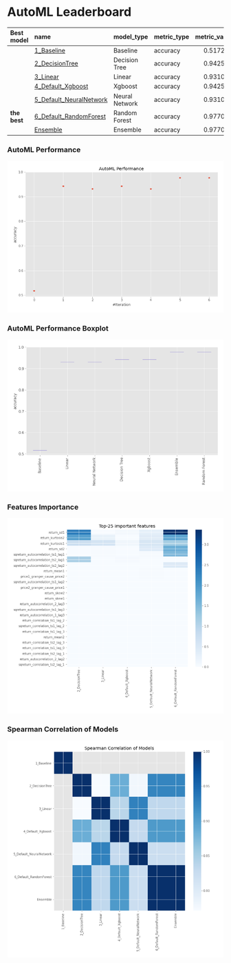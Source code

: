 # AutoML Leaderboard

| Best model   | name                                                         | model_type     | metric_type   |   metric_value |   train_time |
|:-------------|:-------------------------------------------------------------|:---------------|:--------------|---------------:|-------------:|
|              | [1_Baseline](1_Baseline/README.md)                           | Baseline       | accuracy      |       0.517241 |         5.62 |
|              | [2_DecisionTree](2_DecisionTree/README.md)                   | Decision Tree  | accuracy      |       0.942529 |        10.51 |
|              | [3_Linear](3_Linear/README.md)                               | Linear         | accuracy      |       0.931034 |         9.61 |
|              | [4_Default_Xgboost](4_Default_Xgboost/README.md)             | Xgboost        | accuracy      |       0.942529 |        11.69 |
|              | [5_Default_NeuralNetwork](5_Default_NeuralNetwork/README.md) | Neural Network | accuracy      |       0.931034 |        10.88 |
| **the best** | [6_Default_RandomForest](6_Default_RandomForest/README.md)   | Random Forest  | accuracy      |       0.977011 |        13.42 |
|              | [Ensemble](Ensemble/README.md)                               | Ensemble       | accuracy      |       0.977011 |         0.19 |

### AutoML Performance
![AutoML Performance](ldb_performance.png)

### AutoML Performance Boxplot
![AutoML Performance Boxplot](ldb_performance_boxplot.png)

### Features Importance
![features importance across models](features_heatmap.png)



### Spearman Correlation of Models
![models spearman correlation](correlation_heatmap.png)

